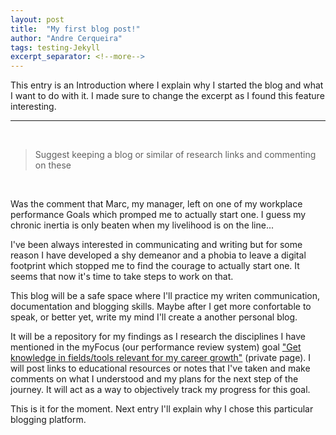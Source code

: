 ```yaml
---
layout: post
title:  "My first blog post!"
author: "Andre Cerqueira"
tags: testing-Jekyll
excerpt_separator: <!--more-->
---
```

This entry is an Introduction where I explain why I started the blog and what I want to do with it. I made sure to change the excerpt as I found this feature interesting.<!--more-->
<hr>
<br>

> Suggest keeping a blog or similar of research links and commenting on these

<br>

Was the comment that Marc, my manager, left on one of my workplace performance Goals which promped me to actually start one. I guess my chronic inertia is only beaten when my livelihood is on the line...


I've been always interested in communicating and writing but for some reason I have developed a shy demeanor and a phobia to leave a digital footprint which stopped me to find the courage to actually start one. It seems that now it's time to take steps to work on that.


This blog will be a safe space where I'll practice my writen communication, documentation and blogging skills. Maybe after I get more confortable to speak, or better yet, write my mind I'll create a another personal blog.


It will be a repository for my findings as I research the disciplines I have mentioned in the myFocus (our performance review system) goal ["Get knowledge in fields/tools relevant for my career growth"][goal] (private page). I will post links to educational resources or notes that I've taken and make comments on what I understood and my plans for the next step of the journey. It will act as a way to objectively track my progress for this goal. 


This is it for the moment. Next entry I'll explain why I chose this particular blogging platform.

[goal]: https://focusrite.latticehq.com/goals/ff59f864-37f7-48e6-98c1-afe3b4ced73f


